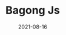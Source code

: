 ---
title: Bagong Js
img: bagong.png
uri: 'https://github.com/ibrahimalanshor/bagong'
date: 2021-08-16
---